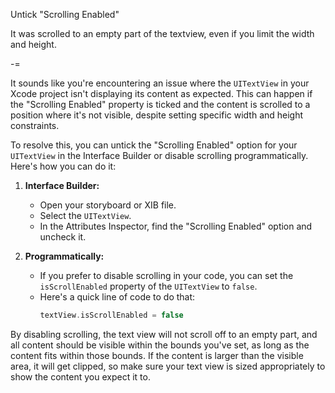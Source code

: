 
Untick "Scrolling Enabled"

It was scrolled to an empty part of the textview, even if you limit the width and height.

-=

It sounds like you're encountering an issue where the `UITextView` in your Xcode project isn't displaying its content as expected. This can happen if the "Scrolling Enabled" property is ticked and the content is scrolled to a position where it's not visible, despite setting specific width and height constraints.

To resolve this, you can untick the "Scrolling Enabled" option for your `UITextView` in the Interface Builder or disable scrolling programmatically. Here's how you can do it:

1. **Interface Builder:** 
   - Open your storyboard or XIB file.
   - Select the `UITextView`.
   - In the Attributes Inspector, find the "Scrolling Enabled" option and uncheck it.

2. **Programmatically:**
   - If you prefer to disable scrolling in your code, you can set the `isScrollEnabled` property of the `UITextView` to `false`. 
   - Here's a quick line of code to do that:
     ```swift
     textView.isScrollEnabled = false
     ```

By disabling scrolling, the text view will not scroll off to an empty part, and all content should be visible within the bounds you've set, as long as the content fits within those bounds. If the content is larger than the visible area, it will get clipped, so make sure your text view is sized appropriately to show the content you expect it to.

